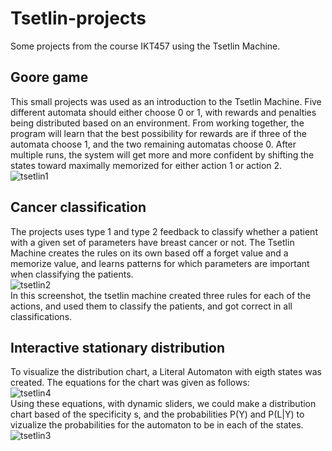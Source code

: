 # Tsetlin-projects
Some projects from the course IKT457 using the Tsetlin Machine.

## Goore game
This small projects was used as an introduction to the Tsetlin Machine. Five different automata should either choose 0 or 1, with rewards and penalties being distributed based on an environment. From working together, the program will learn that the best possibility for rewards are if three of the automata choose 1, and the two remaining automatas choose 0. After multiple runs, the system will get more and more confident by shifting the states toward maximally memorized for either action 1 or action 2.    
![tsetlin1](https://github.com/user-attachments/assets/f6e30b49-46b8-4a3a-9a84-acff20db1275)    

## Cancer classification
The projects uses type 1 and type 2 feedback to classify whether a patient with a given set of parameters have breast cancer or not. The Tsetlin Machine creates the rules on its own based off a forget value and a memorize value, and learns patterns for which parameters are important when classifying the patients.    
![tsetlin2](https://github.com/user-attachments/assets/325f825a-9ec3-4378-9c0c-59875752dd30)    
In this screenshot, the tsetlin machine created three rules for each of the actions, and used them to classify the patients, and got correct in all classifications.

## Interactive stationary distribution
To visualize the distribution chart, a Literal Automaton with eigth states was created. The equations for the chart was given as follows:    
![tsetlin4](https://github.com/user-attachments/assets/dea463f9-7e9b-4372-9c45-343fc9b57016)    
Using these equations, with dynamic sliders, we could make a distribution chart based of the specificity s, and the probabilities P(Y) and P(L|Y) to vizualize the probabilities for the automaton to be in each of the states.
![tsetlin3](https://github.com/user-attachments/assets/2326797f-6747-4999-9e97-b27121033081)    

